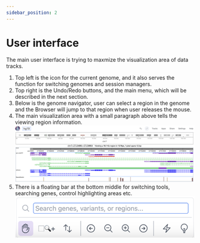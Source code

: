 ```yaml
---
sidebar_position: 2
---
```


# User interface

The main user interface is trying to maxmize the visualization area of data tracks.

1. Top left is the icon for the current genome, and it also serves the function for switching genomes and session managers.
2. Top right is the Undo/Redo buttons, and the main menu, which will be described in the next section.
3. Below is the genome navigator, user can select a region in the genome and the Browser will jump to that region when user releases the mouse.
4. The main visualization area with a small paragraph above tells the viewing region information.
![image](./img/g3.png)
5. There is a floating bar at the bottom middle for switching tools, searching genes, control highlighting areas etc.
![image](./img/g4.png)
